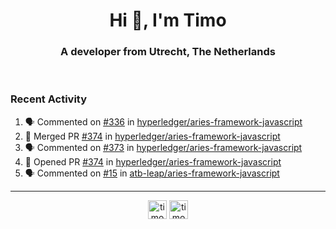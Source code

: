 <h1 align="center">Hi 👋, I'm Timo</h1>
<h3 align="center">A developer from Utrecht, The Netherlands</h3>
<br/>
<!-- https://github.com/rahuldkjain/github-profile-readme-generator --!>

<!--  <p align="left"><img src="https://github-readme-stats.vercel.app/api?username=timoglastra&show_icons=true&count_private=true&" alt="timoglastra" /></p> --!>

<!--
Github language stats
<p align="left"><img src="https://github-readme-stats.vercel.app/api/top-langs/?username=timoglastra&layout=compact" alt="timoglastra" /><p>
-->

<!-- Codestats language stats -->
<!-- <p align="left"><img src="https://codestats-readme.vercel.app/api/top-langs/?username=timoglastra&layout=compact&language_count=12" alt="timoglastra" /><p>    --!>
  
<h3>Recent Activity</h3>

<!--START_SECTION:activity-->
1. 🗣 Commented on [#336](https://github.com/hyperledger/aries-framework-javascript/issues/336) in [hyperledger/aries-framework-javascript](https://github.com/hyperledger/aries-framework-javascript)
2. 🎉 Merged PR [#374](https://github.com/hyperledger/aries-framework-javascript/pull/374) in [hyperledger/aries-framework-javascript](https://github.com/hyperledger/aries-framework-javascript)
3. 🗣 Commented on [#373](https://github.com/hyperledger/aries-framework-javascript/issues/373) in [hyperledger/aries-framework-javascript](https://github.com/hyperledger/aries-framework-javascript)
4. 💪 Opened PR [#374](https://github.com/hyperledger/aries-framework-javascript/pull/374) in [hyperledger/aries-framework-javascript](https://github.com/hyperledger/aries-framework-javascript)
5. 🗣 Commented on [#15](https://github.com/atb-leap/aries-framework-javascript/issues/15) in [atb-leap/aries-framework-javascript](https://github.com/atb-leap/aries-framework-javascript)
<!--END_SECTION:activity-->

---

<p align="center">
<a href="https://twitter.com/timoglastra" target="blank"><img align="center" src="https://cdn.jsdelivr.net/npm/simple-icons@3.0.1/icons/twitter.svg" alt="timoglastra" height="30" width="30" /></a>
<a href="https://linkedin.com/in/timoglastra" target="blank"><img align="center" src="https://cdn.jsdelivr.net/npm/simple-icons@3.0.1/icons/linkedin.svg" alt="timoglastra" height="30" width="30" /></a>
</p>



